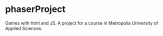 # phaserProject
Games with html and JS.
A project for a course in Metropolia University of Applied Sciences.
